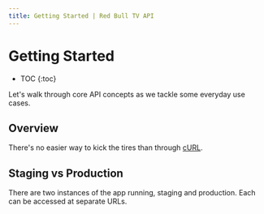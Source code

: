 ```yaml
---
title: Getting Started | Red Bull TV API
---
```


# Getting Started

* TOC
{:toc}

Let's walk through core API concepts as we tackle some everyday use
cases.

## Overview

There's no easier way to kick the tires than through [cURL][curl].

## Staging vs Production

There are two instances of the app running, staging and production. Each can be accessed at separate URLs.


[curl]: http://curl.haxx.se/
